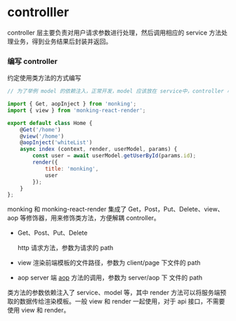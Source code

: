# controlller

controller 层主要负责对用户请求参数进行处理，然后调用相应的 service 方法处理业务，得到业务结果后封装并返回。

### 编写 controller

约定使用类方法的方式编写

```js
// 为了举例 model 的依赖注入，正常开发，model 应该放在 service中，controller 尽量不做业务处理

import { Get, aopInject } from 'monking';
import { view } from 'monking-react-render';

export default class Home {
    @Get('/home')
    @view('/home')
    @aopInject('whiteList')
    async index (context, render, userModel, params) {
        const user = await userModel.getUserById(params.id);
        render({
            title: 'monking',
            user
        });
    }
};
```

monking 和 monking-react-render 集成了 Get，Post，Put、Delete、view、aop 等修饰器，用来修饰类方法，方便解耦 controller。

* Get、Post、Put、Delete

    http 请求方法，参数为请求的 path

* view
    渲染前端模板的文件路径，参数为 client/page 下文件的 path

* aop
    server 端 [aop](./aop.md) 方法的调用，参数为 server/aop 下 文件的 path

类方法的参数依赖注入了 service、model 等，其中 render 方法可以将服务端预取的数据传给渲染模板。一般 view 和 render 一起使用，对于 api 接口，不需要使用 view 和 render。


